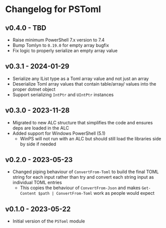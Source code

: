 # Changelog for PSToml

## v0.4.0 - TBD

+ Raise minimum PowerShell 7.x version to 7.4
+ Bump Tomlyn to `0.19.0` for empty array bugfix
+ Fix logic to properly serialize an empty array value

## v0.3.1 - 2024-01-29

+ Serialize any IList type as a Toml array value and not just an array
+ Deserialize Toml array values that contain table/array/ values into the proper dotnet object
+ Support serializing `IntPtr` and `UIntPtr` instances

## v0.3.0 - 2023-11-28

+ Migrated to new ALC structure that simplifies the code and ensures deps are loaded in the ALC
+ Added support for Windows PowerShell (5.1)
  + WinPS will not run with an ALC but should still load the libraries side by side if needed

## v0.2.0 - 2023-05-23

+ Changed piping behaviour of `ConvertFrom-Toml` to build the final TOML string for each input rather than try and convert each string input as individual TOML entries
  + This copies the behaviour of `ConvertFrom-Json` and makes `Get-Content $path | ConvertFrom-Toml` work as people would expect

## v0.1.0 - 2023-05-22

+ Initial version of the `PSToml` module
